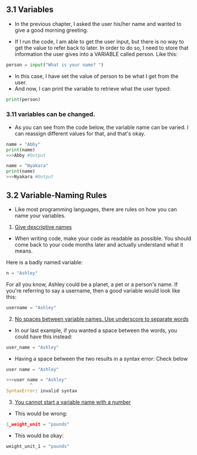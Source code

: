 ## 3.1 Variables

- In the previous chapter, I asked the user his/her name and wanted to give a good morning greeting.

- If I run the code, I am able to get the user input, but there is no way to get the value to refer back to later. In order to do so, I need to store that information the user gives into a VARIABLE called person. Like this: 
 
 ```python
 person = input("What is your name? ")
```
- In this case, I have set the value of person to be what I get from the user.
- And now,  I can print the variable to retrieve what the user typed:  

```python
print(person)
```

### 3.11 variables can be changed. 

- As you can see from the code below, the variable name can be varied. I can reassign different values for that, and that's okay. 

```python
name = "Abby"
print(name)
>>>Abby #Output

name = "Nyakara"
print(name)
>>>Nyakara #Output
```
## 3.2 Variable-Naming Rules

- Like most programming languages, there are rules on how you can name your variables. 

1.  <u>Give descriptive names</u>
- When writing code, make your code as readable as possible. You should come back to your code months later and actually understand what it means.

Here is a badly named variable: 

 ```python
 n = "Ashley"
```

For all you know, Ashley could be a planet,  a pet or a person's name. If you're referring to say a username, then a good variable would look like this: 

```python
username = "Ashley"
```

2. <u>No spaces between variable names. Use underscore to separate words</u>

- In our last example, if you wanted a space between the words, you could have this instead: 

```python
user_name = "Ashley"
```

-  Having a space between the two results in a syntax error: Check below

```python
user name = "Ashley"

>>>user name = "Ashley"
         ^
SyntaxError: invalid syntax
```

3. <u>You cannot start a variable name with a number</u>

- This would be wrong: 
```python
1_weight_unit = "pounds"
```

- This would be okay: 
```python
weight_unit_1 = "pounds"
```



